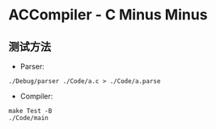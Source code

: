 # ACCompiler - C Minus Minus

## 测试方法

- Parser:
```
./Debug/parser ./Code/a.c > ./Code/a.parse
```

- Compiler:
```
make Test -B
./Code/main
```
